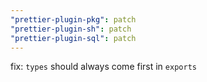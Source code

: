 ```yaml
---
"prettier-plugin-pkg": patch
"prettier-plugin-sh": patch
"prettier-plugin-sql": patch
---
```


fix: `types` should always come first in `exports`
